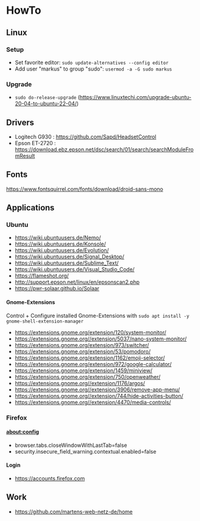 # HowTo

## Linux

### Setup

- Set favorite editor: `sudo update-alternatives --config editor`
- Add user "markus" to group "sudo": `usermod -a -G sudo markus`

### Upgrade

- `sudo do-release-upgrade` (https://www.linuxtechi.com/upgrade-ubuntu-20-04-to-ubuntu-22-04/)

## Drivers

- Logitech G930 : https://github.com/Sapd/HeadsetControl
- Epson ET-2720 : https://download.ebz.epson.net/dsc/search/01/search/searchModuleFromResult

## Fonts

https://www.fontsquirrel.com/fonts/download/droid-sans-mono

## Applications

### Ubuntu

- https://wiki.ubuntuusers.de/Nemo/
- https://wiki.ubuntuusers.de/Konsole/
- https://wiki.ubuntuusers.de/Evolution/
- https://wiki.ubuntuusers.de/Signal_Desktop/
- https://wiki.ubuntuusers.de/Sublime_Text/
- https://wiki.ubuntuusers.de/Visual_Studio_Code/
- https://flameshot.org/
- http://support.epson.net/linux/en/epsonscan2.php
- https://pwr-solaar.github.io/Solaar

#### Gnome-Extensions

Control + Configure installed Gnome-Extensions with `sudo apt install -y gnome-shell-extension-manager`

- https://extensions.gnome.org/extension/120/system-monitor/
- https://extensions.gnome.org//extension/5037/nano-system-monitor/
- https://extensions.gnome.org/extension/973/switcher/
- https://extensions.gnome.org/extension/53/pomodoro/
- https://extensions.gnome.org/extension/1162/emoji-selector/
- https://extensions.gnome.org/extension/972/google-calculator/
- https://extensions.gnome.org/extension/1459/miniview/
- https://extensions.gnome.org/extension/750/openweather/
- https://extensions.gnome.org//extension/1176/argos/
- https://extensions.gnome.org//extension/3906/remove-app-menu/
- https://extensions.gnome.org//extension/744/hide-activities-button/
- https://extensions.gnome.org//extension/4470/media-controls/

### Firefox 

#### [about:config](about:config)

- browser.tabs.closeWindowWithLastTab=false
- security.insecure_field_warning.contextual.enabled=false

#### Login

- https://accounts.firefox.com

## Work

- https://github.com/martens-web-netz-de/home

